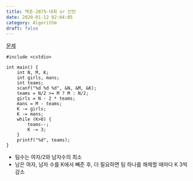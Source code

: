 ```yaml
---
title: 백준-2875-대회 or 인턴
date: 2020-01-12 02:04:05
category: Algorithm
draft: false
---
```


[문제](https://www.acmicpc.net/problem/2875)

```c++{3}
#include <cstdio>

int main() {
	int N, M, K;
	int girls, mans;
	int teams;
	scanf("%d %d %d", &N, &M, &K);
	teams = N/2 >= M ? M : N/2;
	girls = N - 2 * teams;
	mans = M - teams;
	K -= girls;
	K -= mans;
	while (K>0) {
		teams--;
		K -= 3;
	}
	printf("%d", teams);
}
```

- 팀수는 여자/2와 남자수의 최소
- 남은 여자, 남자 수를 K에서 빼준 후, 더 필요하면 팀 하나를 해체할 때마다 K 3씩 감소
